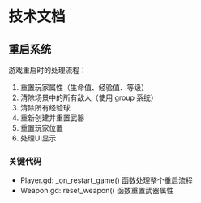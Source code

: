 # 技术文档

## 重启系统
游戏重启时的处理流程：
1. 重置玩家属性（生命值、经验值、等级）
2. 清除场景中的所有敌人（使用 group 系统）
3. 清除所有经验球
4. 重新创建并重置武器
5. 重置玩家位置
6. 处理UI显示

### 关键代码
- Player.gd: _on_restart_game() 函数处理整个重启流程
- Weapon.gd: reset_weapon() 函数重置武器属性 